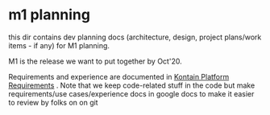 # m1 planning

this dir contains dev planning docs (architecture, design, project plans/work items - if any) for M1 planning.

M1 is the release we want to put together by Oct'20.

Requirements and experience are documented in [Kontain Platform Requirements](https://docs.google.com/document/d/1LPeGZEuRdgeGx-fvsZ3Gs8ltYp6xOB7MCk10zFwtpsE/edit#) . Note that we keep  code-related stuff in the code but make requirements/use cases/experience docs in google docs to make it easier to review by folks on on git
